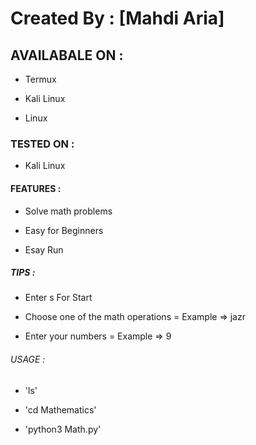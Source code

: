 # Created By : [Mahdi Aria]


## AVAILABALE ON :


* Termux

* Kali Linux

* Linux


### TESTED ON :


* Kali Linux


#### FEATURES :


* Solve math problems

* Easy for Beginners

* Esay Run

##### TIPS :


* Enter s For Start 

* Choose one of the math operations = Example => jazr

* Enter your numbers = Example => 9


###### USAGE :


* 'ls'

* 'cd Mathematics'

* 'python3 Math.py'
